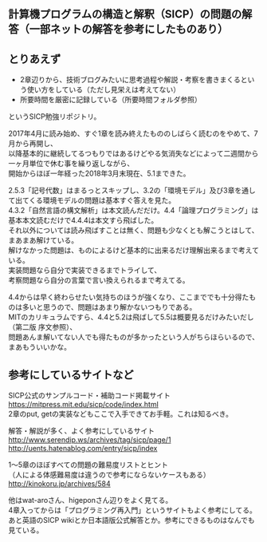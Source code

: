 計算機プログラムの構造と解釈（SICP）の問題の解答（一部ネットの解答を参考にしたものあり）  
--
とりあえず
--
* 2章辺りから、技術ブログみたいに思考過程や解説・考察を書きまくるという使い方をしている（ただし見栄えは考えてない）
* 所要時間を厳密に記録している（所要時間フォルダ参照）

というSICP勉強リポジトリ。

2017年4月に読み始め、すぐ1章を読み終えたもののしばらく読むのをやめて、7月から再開し、  
以降基本的に継続してるつもりではあるけどやる気消失などによって二週間から一ヶ月単位で休む事を繰り返しながら、  
開始からほぼ一年経った2018年3月末現在、5.1まできた。  

2.5.3「記号代数」はまるっとスキップし、3.2の「環境モデル」及び3章を通して出てくる環境モデルの問題は基本すぐ答えを見た。  
4.3.2「自然言語の構文解析」は本文読んだだけ。4.4「論理プログラミング」は基本本文読むだけで4.4.4は本文すら飛ばした。  
それ以外については読み飛ばすことは無く、問題も少なくとも解こうとはして、まあまあ解けている。  
解けなかった問題は、ものによるけど基本的に出来るだけ理解出来るまで考えている。  
実装問題なら自分で実装できるまでトライして、  
考察問題なら自分の言葉で言い換えられるまで考えてる。    

4.4からは早く終わらせたい気持ちのほうが強くなり、ここまででも十分得たものは多いと思うので、問題はあまり解かないつもりである。  
MITのカリキュラムですら、4.4と5.2は飛ばして5.5は概要見るだけみたいだし（第二版 序文参照）、  
問題あんま解いてない人でも得たものが多かったという人がちらほらいるので、まあもういいかな。

参考にしているサイトなど  
--
SICP公式のサンプルコード・補助コード掲載サイト  
<https://mitpress.mit.edu/sicp/code/index.html>  
2章のput, getの実装などもここで入手できてお手軽。これは知るべき。  

解答・解説が多く、よく参考にしているサイト  
<http://www.serendip.ws/archives/tag/sicp/page/1>  
<http://uents.hatenablog.com/entry/sicp/index>  

1〜5章のほぼすべての問題の難易度リストとヒント  
（人による体感難易度は違うので参考にならないケースもある）  
<http://kinokoru.jp/archives/584>  

他はwat-aroさん、higeponさん辺りをよく見てる。  
4章入ってからは「プログラミング再入門」というサイトもよく参考にしてる。
あと英語のSICP wikiとか日本語版公式解答とか。参考にできるものはなんでも見ている。  

